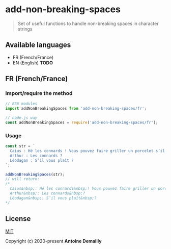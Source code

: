 # add-non-breaking-spaces

> Set of useful functions to handle non-breaking spaces in character strings


## Available languages

- FR (French/France)
- EN (English) **TODO**

## FR (French/France)

### Import/require the method

``` javascript
// ES6 modules
import addNonBreakingSpaces from 'add-non-breaking-spaces/fr';

// node.js way
const addNonBreakingSpaces = require('add-non-breaking-spaces/fr');
```

### Usage

``` javascript
const str = `
  Caius : Hé les connards ! Vous pouvez faire griller un porcelet s’il vous plaît ?
  Arthur : Les connards ?
  Léodagan : S’il vous plaît ?
`;

addNonBreakingSpaces(str);
// will return:
/*
  Caius&nbsp;: Hé les connards&nbsp;! Vous pouvez faire griller un porcelet s’il vous plaît&nbsp;?
  Arthur&nbsp;: Les connards&nbsp;?
  Léodagan&nbsp;: S’il vous plaît&nbsp;?
*/
```

## License

[MIT](http://opensource.org/licenses/MIT)

Copyright (c) 2020-present **Antoine Demailly**
